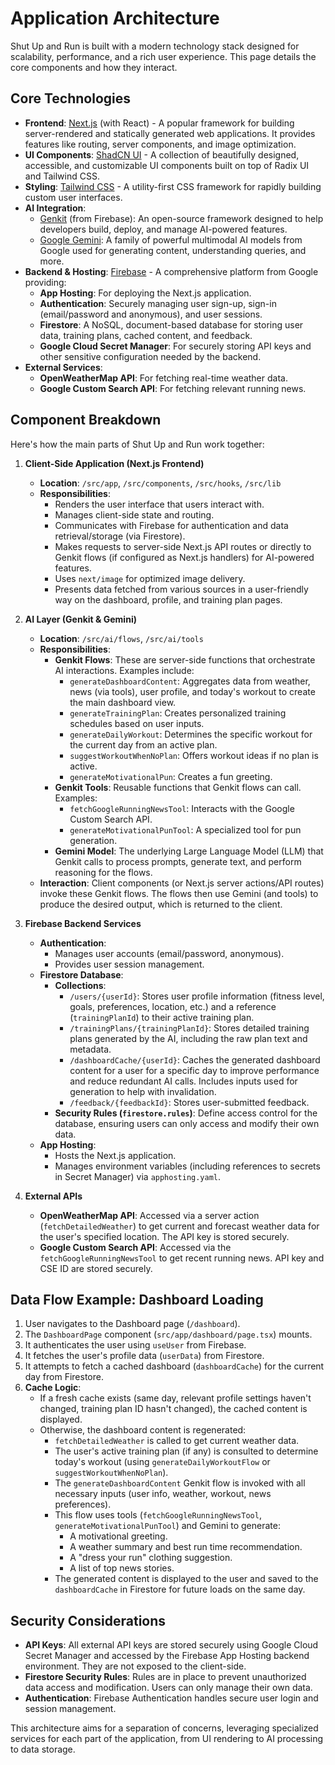 
# Application Architecture

Shut Up and Run is built with a modern technology stack designed for scalability, performance, and a rich user experience. This page details the core components and how they interact.

## Core Technologies

*   **Frontend**: [Next.js](https://nextjs.org/) (with React) - A popular framework for building server-rendered and statically generated web applications. It provides features like routing, server components, and image optimization.
*   **UI Components**: [ShadCN UI](https://ui.shadcn.com/) - A collection of beautifully designed, accessible, and customizable UI components built on top of Radix UI and Tailwind CSS.
*   **Styling**: [Tailwind CSS](https://tailwindcss.com/) - A utility-first CSS framework for rapidly building custom user interfaces.
*   **AI Integration**:
    *   [Genkit](https://firebase.google.com/docs/genkit) (from Firebase): An open-source framework designed to help developers build, deploy, and manage AI-powered features.
    *   [Google Gemini](https://deepmind.google/technologies/gemini/): A family of powerful multimodal AI models from Google used for generating content, understanding queries, and more.
*   **Backend & Hosting**: [Firebase](https://firebase.google.com/) - A comprehensive platform from Google providing:
    *   **App Hosting**: For deploying the Next.js application.
    *   **Authentication**: Securely managing user sign-up, sign-in (email/password and anonymous), and user sessions.
    *   **Firestore**: A NoSQL, document-based database for storing user data, training plans, cached content, and feedback.
    *   **Google Cloud Secret Manager**: For securely storing API keys and other sensitive configuration needed by the backend.
*   **External Services**:
    *   **OpenWeatherMap API**: For fetching real-time weather data.
    *   **Google Custom Search API**: For fetching relevant running news.

## Component Breakdown

Here's how the main parts of Shut Up and Run work together:

1.  **Client-Side Application (Next.js Frontend)**
    *   **Location**: `/src/app`, `/src/components`, `/src/hooks`, `/src/lib`
    *   **Responsibilities**:
        *   Renders the user interface that users interact with.
        *   Manages client-side state and routing.
        *   Communicates with Firebase for authentication and data retrieval/storage (via Firestore).
        *   Makes requests to server-side Next.js API routes or directly to Genkit flows (if configured as Next.js handlers) for AI-powered features.
        *   Uses `next/image` for optimized image delivery.
        *   Presents data fetched from various sources in a user-friendly way on the dashboard, profile, and training plan pages.

2.  **AI Layer (Genkit & Gemini)**
    *   **Location**: `/src/ai/flows`, `/src/ai/tools`
    *   **Responsibilities**:
        *   **Genkit Flows**: These are server-side functions that orchestrate AI interactions. Examples include:
            *   `generateDashboardContent`: Aggregates data from weather, news (via tools), user profile, and today's workout to create the main dashboard view.
            *   `generateTrainingPlan`: Creates personalized training schedules based on user inputs.
            *   `generateDailyWorkout`: Determines the specific workout for the current day from an active plan.
            *   `suggestWorkoutWhenNoPlan`: Offers workout ideas if no plan is active.
            *   `generateMotivationalPun`: Creates a fun greeting.
        *   **Genkit Tools**: Reusable functions that Genkit flows can call. Examples:
            *   `fetchGoogleRunningNewsTool`: Interacts with the Google Custom Search API.
            *   `generateMotivationalPunTool`: A specialized tool for pun generation.
        *   **Gemini Model**: The underlying Large Language Model (LLM) that Genkit calls to process prompts, generate text, and perform reasoning for the flows.
    *   **Interaction**: Client components (or Next.js server actions/API routes) invoke these Genkit flows. The flows then use Gemini (and tools) to produce the desired output, which is returned to the client.

3.  **Firebase Backend Services**
    *   **Authentication**:
        *   Manages user accounts (email/password, anonymous).
        *   Provides user session management.
    *   **Firestore Database**:
        *   **Collections**:
            *   `/users/{userId}`: Stores user profile information (fitness level, goals, preferences, location, etc.) and a reference (`trainingPlanId`) to their active training plan.
            *   `/trainingPlans/{trainingPlanId}`: Stores detailed training plans generated by the AI, including the raw plan text and metadata.
            *   `/dashboardCache/{userId}`: Caches the generated dashboard content for a user for a specific day to improve performance and reduce redundant AI calls. Includes inputs used for generation to help with invalidation.
            *   `/feedback/{feedbackId}`: Stores user-submitted feedback.
        *   **Security Rules (`firestore.rules`)**: Define access control for the database, ensuring users can only access and modify their own data.
    *   **App Hosting**:
        *   Hosts the Next.js application.
        *   Manages environment variables (including references to secrets in Secret Manager) via `apphosting.yaml`.

4.  **External APIs**
    *   **OpenWeatherMap API**: Accessed via a server action (`fetchDetailedWeather`) to get current and forecast weather data for the user's specified location. The API key is stored securely.
    *   **Google Custom Search API**: Accessed via the `fetchGoogleRunningNewsTool` to get recent running news. API key and CSE ID are stored securely.

## Data Flow Example: Dashboard Loading

1.  User navigates to the Dashboard page (`/dashboard`).
2.  The `DashboardPage` component (`src/app/dashboard/page.tsx`) mounts.
3.  It authenticates the user using `useUser` from Firebase.
4.  It fetches the user's profile data (`userData`) from Firestore.
5.  It attempts to fetch a cached dashboard (`dashboardCache`) for the current day from Firestore.
6.  **Cache Logic**:
    *   If a fresh cache exists (same day, relevant profile settings haven't changed, training plan ID hasn't changed), the cached content is displayed.
    *   Otherwise, the dashboard content is regenerated:
        *   `fetchDetailedWeather` is called to get current weather data.
        *   The user's active training plan (if any) is consulted to determine today's workout (using `generateDailyWorkoutFlow` or `suggestWorkoutWhenNoPlan`).
        *   The `generateDashboardContent` Genkit flow is invoked with all necessary inputs (user info, weather, workout, news preferences).
        *   This flow uses tools (`fetchGoogleRunningNewsTool`, `generateMotivationalPunTool`) and Gemini to generate:
            *   A motivational greeting.
            *   A weather summary and best run time recommendation.
            *   A "dress your run" clothing suggestion.
            *   A list of top news stories.
        *   The generated content is displayed to the user and saved to the `dashboardCache` in Firestore for future loads on the same day.

## Security Considerations

*   **API Keys**: All external API keys are stored securely using Google Cloud Secret Manager and accessed by the Firebase App Hosting backend environment. They are not exposed to the client-side.
*   **Firestore Security Rules**: Rules are in place to prevent unauthorized data access and modification. Users can only manage their own data.
*   **Authentication**: Firebase Authentication handles secure user login and session management.

This architecture aims for a separation of concerns, leveraging specialized services for each part of the application, from UI rendering to AI processing to data storage.

